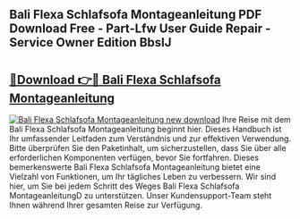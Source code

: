 ## Bali Flexa Schlafsofa Montageanleitung PDF Download Free - Part-Lfw User Guide Repair - Service Owner Edition BbsIJ

# <h2><a href="http://df8rye.blite.top/?on=Bali+Flexa+Schlafsofa+Montageanleitung">🔗Download 👉🔴 Bali Flexa Schlafsofa Montageanleitung</a></h2>

[![Bali Flexa Schlafsofa Montageanleitung new download](https://i.imgur.com/lujVjoI.png)](http://df8rye.blite.top/?on=Bali+Flexa+Schlafsofa+Montageanleitung)
Ihre Reise mit dem Bali Flexa Schlafsofa Montageanleitung beginnt hier. Dieses Handbuch ist Ihr umfassender Leitfaden zum Verständnis und zur effektiven Verwendung. Bitte überprüfen Sie den Paketinhalt, um sicherzustellen, dass Sie über alle erforderlichen Komponenten verfügen, bevor Sie fortfahren. Dieses bemerkenswerte Bali Flexa Schlafsofa Montageanleitung bietet eine Vielzahl von Funktionen, um Ihr tägliches Leben zu verbessern. Wir sind hier, um Sie bei jedem Schritt des Weges Bali Flexa Schlafsofa MontageanleitungD zu unterstützen. Unser Kundensupport-Team steht Ihnen während Ihrer gesamten Reise zur Verfügung.
